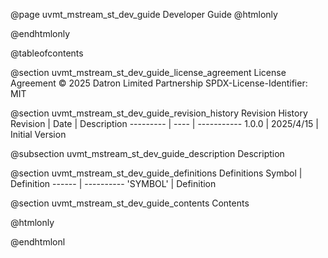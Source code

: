 @page uvmt_mstream_st_dev_guide Developer Guide
@htmlonly
<div class="autonumbering">
@endhtmlonly


@tableofcontents


@section uvmt_mstream_st_dev_guide_license_agreement License Agreement
© 2025 Datron Limited Partnership
SPDX-License-Identifier: MIT


@section uvmt_mstream_st_dev_guide_revision_history Revision History
Revision  | Date | Description
--------- | ---- | -----------
1.0.0 | 2025/4/15 | Initial Version

@subsection uvmt_mstream_st_dev_guide_description Description


@section uvmt_mstream_st_dev_guide_definitions Definitions
Symbol | Definition
------ | ----------
 'SYMBOL' | Definition


@section uvmt_mstream_st_dev_guide_contents Contents


@htmlonly
</div>
@endhtmlonl